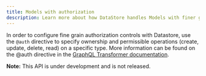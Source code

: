 ```yaml
---
title: Models with authorization
description: Learn more about how DataStore handles Models with finer grain authorization access checks.
---
```


In order to configure fine grain authorization controls with Datastore, use the `@auth` directive to specify ownership and permissible operations (create, update, delete, read) on a specific type. More information can be found on the @auth directive in the [GraphQL Transformer documentation](~/cli/graphql-transformer/auth.md).

<amplify-callout>

**Note:** This API is under development and is not released.

</amplify-callout>

<inline-fragment platform="ios" src="~/lib/datastore/fragments/ios/auth-model.md"></inline-fragment>
